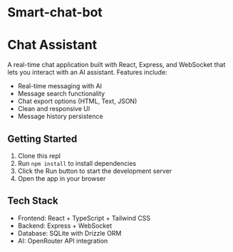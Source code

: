 # Smart-chat-bot
# Chat Assistant

A real-time chat application built with React, Express, and WebSocket that lets you interact with an AI assistant. Features include:

- Real-time messaging with AI
- Message search functionality
- Chat export options (HTML, Text, JSON)
- Clean and responsive UI
- Message history persistence

## Getting Started

1. Clone this repl
2. Run `npm install` to install dependencies
3. Click the Run button to start the development server
4. Open the app in your browser

## Tech Stack

- Frontend: React + TypeScript + Tailwind CSS
- Backend: Express + WebSocket
- Database: SQLite with Drizzle ORM
- AI: OpenRouter API integration
